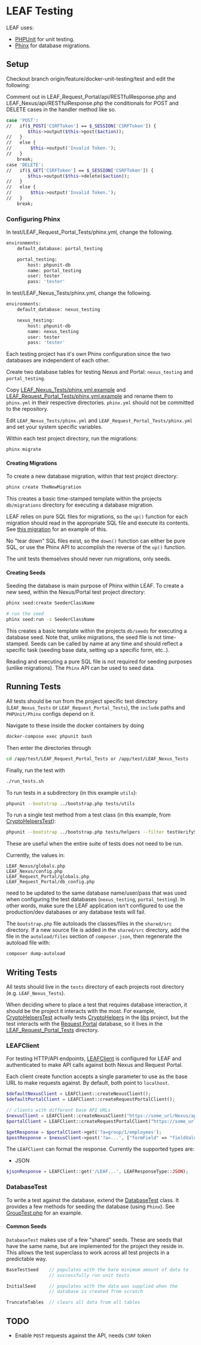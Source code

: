 # LEAF Testing

LEAF uses:

* [PHPUnit](https://phpunit.de/) for unit testing.
* [Phinx](https://phinx.org/) for database migrations.

## Setup

Checkout branch origin/feature/docker-unit-testing/test and edit the following:

Comment out in LEAF_Request_Portal/api/RESTfulResponse.php and LEAF_Nexus/api/RESTfulResponse.php the conditionals for POST and DELETE cases in the handler method like so.

```bash
case 'POST':
//   if($_POST['CSRFToken'] == $_SESSION['CSRFToken']) {
        $this->output($this->post($action));
//   }
//   else {
//       $this->output('Invalid Token.');
//   }
    break;
case 'DELETE':
//   if($_GET['CSRFToken'] == $_SESSION['CSRFToken']) {
        $this->output($this->delete($action));
//   }
//   else {
//       $this->output('Invalid Token.');
//   }
    break;
```


<!-- Install [composer](https://getcomposer.org/).

Composer handles any PHP dependencies for the testing project. Initialize composer dependencies with:

```bash
composer install
```

Composer will install `PHPUnit` and `Phinx`, so they do not need to installed separately. Both `PHPUnit` and `Phinx` can be installed globally to avoid the `./vendor/bin/` prefix when running commands, just make sure the versions installed globally match the versions listed in [composer.json](composer.json).  -->

### Configuring Phinx

In test/LEAF_Request_Portal_Tests/phinx.yml, change the following.
```bash
environments:
    default_database: portal_testing

    portal_testing:
        host: phpunit-db
        name: portal_testing
        user: tester
        pass: 'tester'
```
In test/LEAF_Nexus_Tests/phinx.yml, change the following.
```bash
environments:
    default_database: nexus_testing

    nexus_testing:
        host: phpunit-db
        name: nexus_testing
        user: tester
        pass: 'tester'
```
Each testing project has it's own Phinx configuration since the two databases are independent of each other.

Create two database tables for testing Nexus and Portal: `nexus_testing` and `portal_testing`.

Copy [LEAF_Nexus_Tests/phinx.yml.example](LEAF_Nexus_Tests/phinx.yml.example) and [LEAF_Request_Portal_Tests/phinx.yml.example](LEAF_Request_Portal_Tests/phinx.yml.example) and rename them to `phinx.yml` in their respective directories. `phinx.yml` should not be committed to the repository.

Edit `LEAF_Nexus_Tests/phinx.yml` and `LEAF_Request_Portal_Tests/phinx.yml` and set your system specific variables.

Within each test project directory, run the migrations:

```bash
phinx migrate
```

#### Creating Migrations

To create a new database migration, within that test project directory:

```bash
phinx create TheNewMigration
```

This creates a basic time-stamped template within the projects `db/migrations` directory for executing a database migration.

LEAF relies on pure SQL files for migrations, so the `up()` function for each migration should read in the appropriate SQL file and execute its contents. See [this migration](LEAF_Request_Portal_Tests/db/migrations/20180301164659_init_portal.php) for an example of this.

No "tear down" SQL files exist, so the `down()` function can either be pure SQL, or use the Phinx API to accomplish the reverse of the `up()` function.

The unit tests themselves should never run migrations, only seeds.

#### Creating Seeds

Seeding the database is main purpose of Phinx within LEAF. To create a new seed, within the Nexus/Portal test project directory:

```bash
phinx seed:create SeederClassName

# run the seed
phinx seed:run -s SeederClassName
```

This creates a basic template within the projects `db/seeds` for executing a database seed. Note that, unlike migrations, the seed file is not time-stamped. Seeds can be called by name at any time and should reflect a specific task (seeding base data, setting up a specific form, etc..).

Reading and executing a pure SQL file is not required for seeding purposes (unlike migrations). The `Phinx` API can be used to seed data.

## Running Tests

All tests should be run from the project specific test directory (`LEAF_Nexus_Tests` or `LEAF_Request_Portal_Tests`), the `include` paths and `PHPUnit/Phinx` configs depend on it.

Navigate to these inside the docker containers by doing
```bash
docker-compose exec phpunit bash
```
Then enter the directories through
```bash
cd /app/test/LEAF_Request_Portal_Tests or /app/test/LEAF_Nexus_Tests
```
Finally, run the test with
```bash
./run_tests.sh
```

To run tests in a subdirectory (in this example `utils`):

```bash
phpunit --bootstrap ../bootstrap.php tests/utils
```

To run a single test method from a test class (in this example, from [CryptoHelpersTest](LEAF_Request_Portal_Tests/tests/helpers/CryptoHelpersTest.php)):

```bash
phpunit --bootstrap ../bootstrap.php tests/helpers --filter testVerifySignature_authentic
```

These are useful when the entire suite of tests does not need to be run.

Currently, the values in:

```
LEAF_Nexus/globals.php
LEAF_Nexus/config.php
LEAF_Request_Portal/globals.php
LEAF_Request_Portal/db_config.php
```

need to be updated to the same database name/user/pass that was used when configuring the test databases (`nexus_testing`, `portal_testing`). In other words, make sure the LEAF application isn't configured to use the production/dev databases or any database tests will fail.

The `bootstrap.php` file autoloads the classes/files in the `shared/src` directory. If
a new source file is added in the `shared/src` directory, add the file in the
`autoload/files` section of `composer.json`, then regenerate the autoload file
with:

```bash
composer dump-autoload
```

## Writing Tests

All tests should live in the `tests` directory of each projects root directory (e.g. `LEAF_Nexus_Tests`).

When deciding where to place a test that requires database interaction, it should be the project it interacts with the most. For example, [CryptoHelpersTest](LEAF_Request_Portal_Tests/tests/helpers/CryptoHelpersTest.php) actually tests [CryptoHelpers](../libs/php-commons/CryptoHelpers.php) in the [libs](../libs/php-commons) project, but the test interacts with the [Request Portal](../LEAF_Request_Portal) database, so it lives in the [LEAF_Request_Portal_Tests](LEAF_Request_Portal_Tests) directory.

### LEAFClient

For testing HTTP/API endpoints, [LEAFClient](shared/src/LEAFClient.php) is configured for LEAF and
authenticated to make API calls against both Nexus and Request Portal.

Each client create function accepts a single parameter to use as the base URL to make requests against. By default, both point to `localhost`.

```php
$defaultNexusClient = LEAFClient::createNexusClient();
$defaultPortalClient = LEAFClient::createRequestPortalClient();

// clients with different base API URLs
$nexusClient = LEAFClient::createNexusClient("https://some_url/Nexus/api/");
$portalClient = LEAFClient::createRequestPortalClient("https://some_url/Portal/api/");

$getResponse = $portalClient->get('?a=group/1/employees');
$postResponse = $nexusClient->post('?a=...', ["formField" => "fieldValue"]);
```

The `LEAFClient` can format the response. Currently the supported types are:

* JSON

```php
$jsonResponse = LEAFClient::get('/LEAF...', LEAFResponseType::JSON);
```

### DatabaseTest

To write a test against the database, extend the [DatabaseTest](shared/src/DatabaseTest.php) class. It provides a few methods for seeding the database (using `Phinx`). See [GroupTest.php](LEAF_Nexus_Tests/tests/api/GroupTest.php) for an example.

#### Common Seeds

`DatabaseTest` makes use of a few "shared" seeds. These are seeds that have the same name, but are implemented for the project they reside in. This allows the test superclass to work across all test projects in a predictable way.

```php
BaseTestSeed    // populates with the bare minimum amount of data to
                // successfully run unit tests

InitialSeed     // populates with the data was supplied when the
                // database is created from scratch

TruncateTables  // clears all data from all tables
```

## TODO

* Enable `POST` requests against the API, needs `CSRF` token
